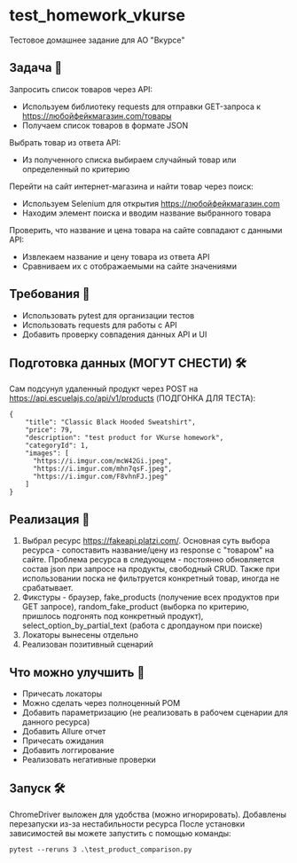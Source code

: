# test_homework_vkurse
Тестовое домашнее задание для АО "Вкурсе"

## Задача 📑

Запросить список товаров через API:
  - Используем библиотеку requests для отправки GET-запроса к https://любойфейкмагазин.com/товары
  - Получаем список товаров в формате JSON
    
Выбрать товар из ответа API:
  - Из полученного списка выбираем случайный товар или определенный по критерию
    
Перейти на сайт интернет-магазина и найти товар через поиск:
  - Используем Selenium для открытия https://любойфейкмагазин.com
  - Находим элемент поиска и вводим название выбранного товара
    
Проверить, что название и цена товара на сайте совпадают с данными API:
  - Извлекаем название и цену товара из ответа API
  - Сравниваем их с отображаемыми на сайте значениями

## Требования 📑

  - Использовать pytest для организации тестов
  - Использовать requests для работы с API
  - Добавить проверку совпадения данных API и UI

## Подготовка данных (МОГУТ СНЕСТИ) 🛠️

Сам подсунул удаленный продукт через POST на https://api.escuelajs.co/api/v1/products (ПОДГОНКА ДЛЯ ТЕСТА):

```
{
    "title": "Classic Black Hooded Sweatshirt",
    "price": 79,
    "description": "test product for VKurse homework",
    "categoryId": 1,
    "images": [
      "https://i.imgur.com/mcW42Gi.jpeg",
      "https://i.imgur.com/mhn7qsF.jpeg",
      "https://i.imgur.com/F8vhnFJ.jpeg"
    ]
}
```

## Реализация 🎯

1. Выбрал ресурс https://fakeapi.platzi.com/. Основная суть выбора ресурса - сопоставить название/цену из response с "товаром" на сайте.
   Проблема ресурса в следующем - постоянно обновляется состав json при запросе на продукты, свободный CRUD. Также при использовании поска не фильтруется конкретный товар, иногда не срабатывает.
2. Фикстуры - браузер, fake_products (получение всех продуктов при GET запросе), random_fake_product (выборка по критерию, пришлось подгонять под конкретный продукт), select_option_by_partial_text (работа с дропдауном при поиске)
3. Локаторы вынесены отдельно
4. Реализован позитивный сценарий

## Что можно улучшить 🎯

- Причесать локаторы
- Можно сделать через полноценный POM
- Добавить параметризацию (не реализовать в рабочем сценарии для данного ресурса)
- Добавить Allure отчет
- Причесать ожидания
- Добавить логгирование
- Реализовать негативные проверки


## Запуск 🛠️

ChromeDriver выложен для удобства (можно игнорировать). Добавлены перезапуски из-за нестабильности ресурса
После установки зависимостей вы можете запустить с помощью команды:


```
pytest --reruns 3 .\test_product_comparison.py

```

